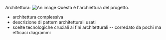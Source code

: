 Architettura:
![An image](/resources/architecture/architecture.svg)
Questa è l'archiettura del progetto.
- architettura complessiva
- descrizione di pattern architetturali usati
- scelte tecnologiche cruciali ai fini architetturali -- corredato da pochi ma efficaci diagrammi